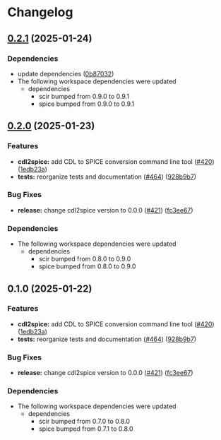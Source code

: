 # Changelog

## [0.2.1](https://github.com/ucb-substrate/substrate2/compare/cdl2spice-v0.2.0...cdl2spice-v0.2.1) (2025-01-24)


### Dependencies

* update dependencies ([0b87032](https://github.com/ucb-substrate/substrate2/commit/0b8703276631fbb19a958453394c981d6b092441))
* The following workspace dependencies were updated
  * dependencies
    * scir bumped from 0.9.0 to 0.9.1
    * spice bumped from 0.9.0 to 0.9.1

## [0.2.0](https://github.com/ucb-substrate/substrate2/compare/cdl2spice-v0.1.0...cdl2spice-v0.2.0) (2025-01-23)


### Features

* **cdl2spice:** add CDL to SPICE conversion command line tool ([#420](https://github.com/ucb-substrate/substrate2/issues/420)) ([1edb23a](https://github.com/ucb-substrate/substrate2/commit/1edb23a7bbd45d96bbb1c11418eb0d0843b7138b))
* **tests:** reorganize tests and documentation ([#464](https://github.com/ucb-substrate/substrate2/issues/464)) ([928b9b7](https://github.com/ucb-substrate/substrate2/commit/928b9b7c45dc334ca11d86e4564edc58bf6db6f2))


### Bug Fixes

* **release:** change cdl2spice version to 0.0.0 ([#421](https://github.com/ucb-substrate/substrate2/issues/421)) ([fc3ee67](https://github.com/ucb-substrate/substrate2/commit/fc3ee67735419239de3687929947df82a4b6b5cb))


### Dependencies

* The following workspace dependencies were updated
  * dependencies
    * scir bumped from 0.8.0 to 0.9.0
    * spice bumped from 0.8.0 to 0.9.0

## 0.1.0 (2025-01-22)


### Features

* **cdl2spice:** add CDL to SPICE conversion command line tool ([#420](https://github.com/ucb-substrate/substrate2/issues/420)) ([1edb23a](https://github.com/ucb-substrate/substrate2/commit/1edb23a7bbd45d96bbb1c11418eb0d0843b7138b))
* **tests:** reorganize tests and documentation ([#464](https://github.com/ucb-substrate/substrate2/issues/464)) ([928b9b7](https://github.com/ucb-substrate/substrate2/commit/928b9b7c45dc334ca11d86e4564edc58bf6db6f2))


### Bug Fixes

* **release:** change cdl2spice version to 0.0.0 ([#421](https://github.com/ucb-substrate/substrate2/issues/421)) ([fc3ee67](https://github.com/ucb-substrate/substrate2/commit/fc3ee67735419239de3687929947df82a4b6b5cb))


### Dependencies

* The following workspace dependencies were updated
  * dependencies
    * scir bumped from 0.7.0 to 0.8.0
    * spice bumped from 0.7.1 to 0.8.0
